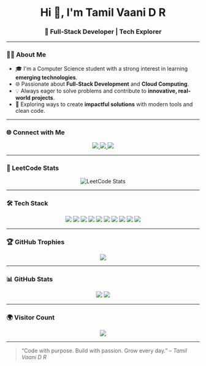 <h1 align="center">Hi 👋, I'm Tamil Vaani D R</h1>
<h3 align="center">🚀 Full-Stack Developer | Tech Explorer</h3>

---

### 👩‍💻 About Me

- 🎓 I'm a Computer Science student with a strong interest in learning **emerging technologies**.
- 🌐 Passionate about **Full-Stack Development** and **Cloud Computing**.
- 💡 Always eager to solve problems and contribute to **innovative, real-world projects**.
- 🚀 Exploring ways to create **impactful solutions** with modern tools and clean code.

---

### 🌐 Connect with Me

<p align="center">
  <a href="https://www.linkedin.com/in/tamilvaanidr/" target="_blank" rel="noopener">
    <img src="https://img.shields.io/badge/LinkedIn-0A66C2?logo=linkedin&logoColor=white&style=for-the-badge" />
  </a>
  <a href="mailto:drtamilvaani2006@gmail.com" target="_blank" rel="noopener">
    <img src="https://img.shields.io/badge/Gmail-D14836?logo=gmail&logoColor=white&style=for-the-badge" />
  </a>
  <a href="https://leetcode.com/u/DR_Tamil_vaani/" target="_blank" rel="noopener">
    <img src="https://img.shields.io/badge/LeetCode-FFA116?logo=leetcode&logoColor=white&style=for-the-badge" />
  </a>
</p>


---

### 🧩 LeetCode Stats

<p align="center">
  <img src="https://leetcard.jacoblin.cool/DR_Tamil_vaani?theme=dark&font=Baloo%20Bhaijaan%202" alt="LeetCode Stats" />
</p>

---

### 🛠️ Tech Stack

<p align="center">
  <img src="https://img.shields.io/badge/HTML5-E34F26?logo=html5&logoColor=white&style=for-the-badge" />
  <img src="https://img.shields.io/badge/CSS3-1572B6?logo=css3&logoColor=white&style=for-the-badge" />
  <img src="https://img.shields.io/badge/Bootstrap-7952B3?logo=bootstrap&logoColor=white&style=for-the-badge" />
  <img src="https://img.shields.io/badge/JavaScript-F7DF1E?logo=javascript&logoColor=black&style=for-the-badge" />
  <img src="https://img.shields.io/badge/React-20232A?logo=react&logoColor=61DAFB&style=for-the-badge" />
  <img src="https://img.shields.io/badge/Express.js-000000?logo=express&logoColor=white&style=for-the-badge" />
  <img src="https://img.shields.io/badge/MongoDB-4EA94B?logo=mongodb&logoColor=white&style=for-the-badge" />
  <img src="https://img.shields.io/badge/MySQL-4479A1?logo=mysql&logoColor=white&style=for-the-badge" />
  <img src="https://img.shields.io/badge/Java-007396?logo=java&logoColor=white&style=for-the-badge" />
  <img src="https://img.shields.io/badge/Figma-F24E1E?logo=figma&logoColor=white&style=for-the-badge" />
</p>

---

### 🏆 GitHub Trophies

<p align="center">
  <img src="https://github-profile-trophy.vercel.app/?username=TamilvaaniDR&theme=radical&title=Commits,Repositories,Stars,Experience&margin-w=10&no-frame=true" />
</p>

---

### 📊 GitHub Stats

<p align="center">
  <img src="https://github-readme-stats.vercel.app/api?username=TamilvaaniDR&show_icons=true&theme=radical" />
  <img src="https://github-readme-stats.vercel.app/api/top-langs/?username=TamilvaaniDR&layout=compact&theme=radical" />
</p>

---



### 🌍 Visitor Count

<p align="center">
  <img src="https://komarev.com/ghpvc/?username=TamilvaaniDR&label=Profile%20Views&color=0e75b6&style=flat" />
</p>

---

> “Code with purpose. Build with passion. Grow every day.” – *Tamil Vaani D R*

